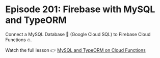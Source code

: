 # Episode 201: Firebase with MySQL and TypeORM

Connect a MySQL Database 💾 (Google Cloud SQL) to Firebase Cloud Functions 🔥.

Watch the full lesson 👉 [MySQL and TypeORM on Cloud Functions](https://fireship.io/lessons/sql-firebase-typeorm/)



